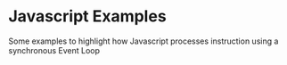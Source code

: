 # Javascript Examples

Some examples to highlight how Javascript processes instruction using a synchronous 
Event Loop
